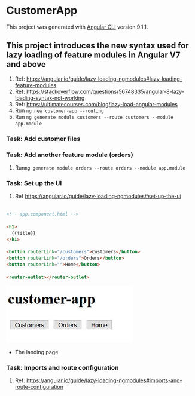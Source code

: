 # CustomerApp

This project was generated with [Angular CLI](https://github.com/angular/angular-cli) version 9.1.1.

## This project introduces the new syntax used for lazy loading of feature modules in Angular V7 and above

1. Ref: <https://angular.io/guide/lazy-loading-ngmodules#lazy-loading-feature-modules>
2. Ref: <https://stackoverflow.com/questions/56748335/angular-8-lazy-loading-syntax-not-working>
3. Ref: <https://ultimatecourses.com/blog/lazy-load-angular-modules>
4. Run ```ng new customer-app --routing```
5. Run ```ng generate module customers --route customers --module app.module```

### Task: Add customer files

### Task: Add another feature module (orders)

1. Run```ng generate module orders --route orders --module app.module```

### Task: Set up the UI

1. Ref <https://angular.io/guide/lazy-loading-ngmodules#set-up-the-ui>

```html

<!-- app.component.html -->

<h1>
  {{title}}
</h1>

<button routerLink="/customers">Customers</button>
<button routerLink="/orders">Orders</button>
<button routerLink="">Home</button>

<router-outlet></router-outlet>

```

![Landing page](/src/app/images/ui.jpg)

- The landing page

### Task: Imports and route configuration

1. Ref: <https://angular.io/guide/lazy-loading-ngmodules#imports-and-route-configuration>
